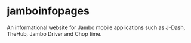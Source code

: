 # jamboinfopages
An informational website for Jambo mobile applications such as J-Dash, TheHub, Jambo Driver and Chop time.
